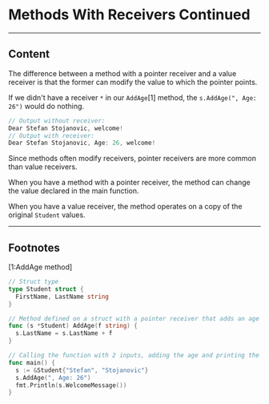 ﻿---
author: Stefan-Stojanovic

aspects:
  - workout

type: normal

category: how to

---

# Methods With Receivers Continued

---
## Content

The difference between a method with a pointer receiver and a value receiver is that the former can modify the value to which the pointer points.

If we didn't have a receiver `*` in our `AddAge`[1] method, the `s.AddAge(", Age: 26")` would do nothing.

```go
// Output without receiver:
Dear Stefan Stojanovic, welcome!
// Output with receiver:
Dear Stefan Stojanovic, Age: 26, welcome!
```

Since methods often modify receivers, pointer receivers are more common than value receivers.

When you have a method with a pointer receiver, the method can change the value declared in the main function.

When you have a value receiver, the method operates on a copy of the original `Student` values.

---
## Footnotes

[1:AddAge method]
```go
// Struct type
type Student struct {
  FirstName, LastName string
}

// Method defined on a struct with a pointer receiver that adds an age after the last name
func (s *Student) AddAge(f string) {
  s.LastName = s.LastName + f
}

// Calling the function with 2 inputs, adding the age and printing the result
func main() {
  s := &Student{"Stefan", "Stojanovic"}
  s.AddAge(", Age: 26")
  fmt.Println(s.WelcomeMessage())
}
```